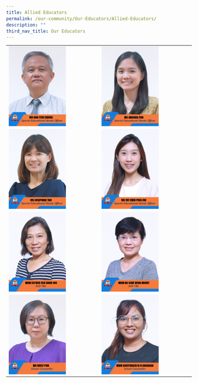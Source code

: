 ```yaml
---
title: Allied Educators
permalink: /our-community/Our-Educators/Allied-Educators/
description: ""
third_nav_title: Our Educators
---
```

<table>
<tbody>
  <tr>
    <td><img src="/images/AED/2023_mr%20ong%20yew%20chong-final.jpg" style="width:65%"></td>
    <td><img src="/images/AED/2023_ms%20amanda%20pan-final.jpg" style="width:65%"></td>
  </tr>
  <tr>
    <td><img src="/images/AED/2023_ms%20josephine%20tan-final.jpg" style="width:65%"></td>
    <td><img src="/images/AED/2023_ms%20tay%20zhen%20ping%20zoe-final.jpg" style="width:65%"></td>
  </tr>
  <tr>
    <td><img src="/images/AED/2023_mdm%20esther%20tan%20chor%20joo.jpg" style="width:65%"></td>
    <td><img src="/images/AED/2023_mdm%20ng%20guat%20ming%20mindy.jpg" style="width:65%"></td>
  </tr>
  <tr>
    <td><img src="/images/AED/2023_ms%20emily%20poh-final.jpg" style="width:65%"></td>
    <td><img src="/images/AED/2023_mdm%20kavithasri%20d_o%20anandan-final.jpg" style="width:65%"></td>
  </tr>
</tbody>
</table>